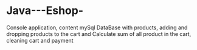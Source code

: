 # Java---Eshop-
Console application, content mySql DataBase with products,
adding and dropping products to the cart and Calculate sum of all product in the cart, 
cleaning cart and payment

